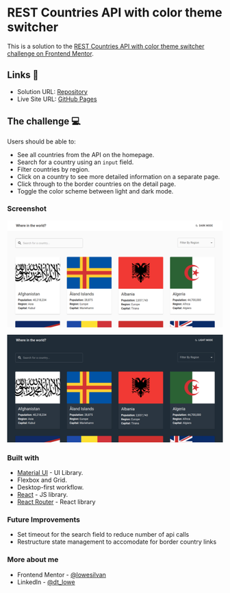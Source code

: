 # REST Countries API with color theme switcher

This is a solution to the [REST Countries API with color theme switcher challenge on Frontend Mentor](https://www.frontendmentor.io/challenges/rest-countries-api-with-color-theme-switcher-5cacc469fec04111f7b848ca).

## Links 🔗

- Solution URL: [Repository](https://github.com/lowesilvan/rest-countries)
- Live Site URL: [GitHub Pages](https://lowesilvan.github.io/rest-countries/)

## The challenge 💻

Users should be able to:

- See all countries from the API on the homepage.
- Search for a country using an `input` field.
- Filter countries by region.
- Click on a country to see more detailed information on a separate page.
- Click through to the border countries on the detail page.
- Toggle the color scheme between light and dark mode.

### Screenshot

![Light Mode](./public/light_screen.png)
<br>

![Dark Mode](./public/dark_screen.png)

### Built with

- [Material UI](https://mui.com) - UI Library.
- Flexbox and Grid.
- Desktop-first workflow.
- [React](https://reactjs.org) - JS library.
- [React Router](https://reactrouter.com) - React library

### Future Improvements

- Set timeout for the search field to reduce number of api calls
- Restructure state management to accomodate for border country links

### More about me

- Frontend Mentor - [@lowesilvan](https://www.frontendmentor.io/profile/lowesilvan)
- LinkedIn - [@dt_lowe](https://www.linkedin.com/in/lowesilvan/)

```
